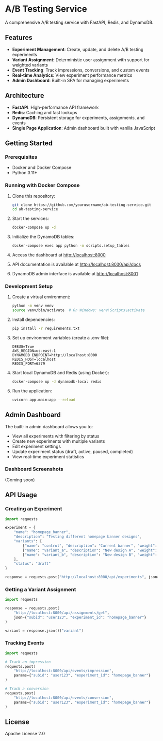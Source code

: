 # A/B Testing Service

A comprehensive A/B testing service with FastAPI, Redis, and DynamoDB.

## Features

- **Experiment Management**: Create, update, and delete A/B testing experiments
- **Variant Assignment**: Deterministic user assignment with support for weighted variants
- **Event Tracking**: Track impressions, conversions, and custom events
- **Real-time Analytics**: View experiment performance metrics
- **Admin Dashboard**: Built-in SPA for managing experiments

## Architecture

- **FastAPI**: High-performance API framework
- **Redis**: Caching and fast lookups
- **DynamoDB**: Persistent storage for experiments, assignments, and events
- **Single Page Application**: Admin dashboard built with vanilla JavaScript

## Getting Started

### Prerequisites

- Docker and Docker Compose
- Python 3.11+

### Running with Docker Compose

1. Clone this repository:
   ```bash
   git clone https://github.com/yourusername/ab-testing-service.git
   cd ab-testing-service
   ```

2. Start the services:
   ```bash
   docker-compose up -d
   ```

3. Initialize the DynamoDB tables:
   ```bash
   docker-compose exec app python -m scripts.setup_tables
   ```

4. Access the dashboard at [http://localhost:8000](http://localhost:8000)

5. API documentation is available at [http://localhost:8000/api/docs](http://localhost:8000/api/docs)

6. DynamoDB admin interface is available at [http://localhost:8001](http://localhost:8001)

### Development Setup

1. Create a virtual environment:
   ```bash
   python -m venv venv
   source venv/bin/activate  # On Windows: venv\Scripts\activate
   ```

2. Install dependencies:
   ```bash
   pip install -r requirements.txt
   ```

3. Set up environment variables (create a .env file):
   ```
   DEBUG=True
   AWS_REGION=us-east-1
   DYNAMODB_ENDPOINT=http://localhost:8000
   REDIS_HOST=localhost
   REDIS_PORT=6379
   ```

4. Start local DynamoDB and Redis (using Docker):
   ```bash
   docker-compose up -d dynamodb-local redis
   ```

5. Run the application:
   ```bash
   uvicorn app.main:app --reload
   ```

## Admin Dashboard

The built-in admin dashboard allows you to:

- View all experiments with filtering by status
- Create new experiments with multiple variants
- Edit experiment settings
- Update experiment status (draft, active, paused, completed)
- View real-time experiment statistics

### Dashboard Screenshots

(Coming soon)

## API Usage

### Creating an Experiment

```python
import requests

experiment = {
    "name": "homepage_banner",
    "description": "Testing different homepage banner designs",
    "variants": [
        {"name": "control", "description": "Current banner", "weight": 1},
        {"name": "variant_a", "description": "New design A", "weight": 1},
        {"name": "variant_b", "description": "New design B", "weight": 1}
    ],
    "status": "draft"
}

response = requests.post("http://localhost:8000/api/experiments", json=experiment)
```

### Getting a Variant Assignment

```python
import requests

response = requests.post(
    "http://localhost:8000/api/assignments/get",
    json={"subid": "user123", "experiment_id": "homepage_banner"}
)

variant = response.json()["variant"]
```

### Tracking Events

```python
import requests

# Track an impression
requests.post(
    "http://localhost:8000/api/events/impression",
    params={"subid": "user123", "experiment_id": "homepage_banner"}
)

# Track a conversion
requests.post(
    "http://localhost:8000/api/events/conversion",
    params={"subid": "user123", "experiment_id": "homepage_banner"}
)
```

## License

Apache License 2.0